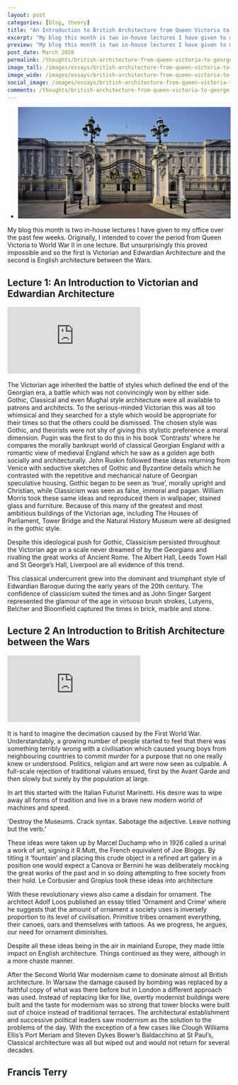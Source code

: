```yaml
---
layout: post
categories: [blog, theory]
title: "An Introduction to British Architecture from Queen Victoria to George VI"
excerpt: "My blog this month is two in-house lectures I have given to my office over the past few weeks. The first is Victorian and Edwardian Architecture and the second is English architecture between the Wars."
preview: "My blog this month is two in-house lectures I have given to my office over the past few weeks. The first is Victorian and Edwardian Architecture and the second is English architecture between the Wars."
post_date: March 2020
permalink: /thoughts/british-architecture-from-queen-victoria-to-george-vi/
image_tall: /images/essays/british-architecture-from-queen-victoria-to-george-vi/tall.jpg
image_wide: /images/essays/british-architecture-from-queen-victoria-to-george-vi/wide.jpg
social_image: /images/essays/british-architecture-from-queen-victoria-to-george-vi/social.jpg
comments: /thoughts/british-architecture-from-queen-victoria-to-george-vi/
---
```


<ul class="list">
	<li class="full">
		<a class="fancybox" rel="group" href="/images/essays/british-architecture-from-queen-victoria-to-george-vi/social.jpg">
			<img src="/images/essays/british-architecture-from-queen-victoria-to-george-vi/social.jpg" alt="{{ page.title }}" />
		</a>
	</li>
</ul>

My blog this month is two in-house lectures I have given to my office over the past few weeks. Originally, I intended to cover the period from Queen Victoria to World War II in one lecture. But unsurprisingly this proved impossible and so the first is Victorian and Edwardian Architecture and the second is English architecture between the Wars.

## Lecture 1: An Introduction to Victorian and Edwardian Architecture 

<div class="videoWrapper">
	<iframe src="https://www.youtube.com/embed/h2Of8pGvOzY" frameborder="0" allow="autoplay; encrypted-media" allowfullscreen></iframe>
</div>

The Victorian age inherited the battle of styles which defined the end of the Georgian era, a battle which was not convincingly won by either side. Gothic, Classical and even Mughal style architecture were all available to patrons and architects. To the serious-minded Victorian this was all too whimsical and they searched for a style which would be appropriate for their times so that the others could be dismissed. The chosen style was Gothic, and theorists were not shy of giving this stylistic preference a moral dimension. Pugin was the first to do this in his book ‘Contrasts’ where he compares the morally bankrupt world of classical Georgian England with a romantic view of medieval England which he saw as a golden age both socially and architecturally. John Ruskin followed these ideas returning from Venice with seductive sketches of Gothic and Byzantine details which he contrasted with the repetitive and mechanical nature of Georgian speculative housing. Gothic began to be seen as ‘true’, morally upright and Christian, while Classicism was seen as false, immoral and pagan. William Morris took these same ideas and reproduced them in wallpaper, stained glass and furniture. Because of this many of the greatest and most ambitious buildings of the Victorian age, including The Houses of Parliament, Tower Bridge and the Natural History Museum were all designed in the gothic style.

Despite this ideological push for Gothic, Classicism persisted throughout the Victorian age on a scale never dreamed of by the Georgians and rivalling the great works of Ancient Rome. The Albert Hall, Leeds Town Hall and St George’s Hall, Liverpool are all evidence of this trend.

This classical undercurrent grew into the dominant and triumphant style of Edwardian Baroque during the early years of the 20th century. The confidence of classicism suited the times and as John Singer Sargent represented the glamour of the age in virtuoso brush strokes, Lutyens, Belcher and Bloomfield captured the times in brick, marble and stone.

## Lecture 2 An Introduction to British Architecture between the Wars

<div class="videoWrapper">
	<iframe src="https://www.youtube.com/embed/7ADD3lecPAM" frameborder="0" allow="autoplay; encrypted-media" allowfullscreen></iframe>
</div>

It is hard to imagine the decimation caused by the First World War. Understandably, a growing number of people started to feel that there was something terribly wrong with a civilisation which caused young boys from neighbouring countries to commit murder for a purpose that no one really knew or understood. Politics, religion and art were now seen as culpable. A full-scale rejection of traditional values ensued, first by the Avant Garde and then slowly but surely by the population at large. 

In art this started with the Italian Futurist Marinetti. His desire was to wipe away all forms of tradition and live in a brave new modern world of machines and speed. 

‘Destroy the Museums. Crack syntax. Sabotage the adjective. Leave nothing but the verb.’

These ideas were taken up by Marcel Duchamp who in 1926 called a urinal a work of art, signing it R.Mutt, the French equivalent of Joe Bloggs. By titling it ‘fountain’ and placing this crude object in a refined art gallery in a position one would expect a Canova or Bernini he was deliberately mocking the great works of the past and in so doing attempting to free society from their hold. Le Corbusier and Gropius took these ideas into architecture 

With these revolutionary views also came a disdain for ornament. The architect Adolf Loos published an essay titled ‘Ornament and Crime’ where he suggests that the amount of ornament a society uses is inversely proportion to its level of civilisation. Primitive tribes ornament everything, their canoes, oars and themselves with tattoos. As we progress, he argues, our need for ornament diminishes.

Despite all these ideas being in the air in mainland Europe, they made little impact on English architecture. Things continued as they were, although in a more chaste manner. 

After the Second World War modernism came to dominate almost all British architecture. In Warsaw the damage caused by bombing was replaced by a faithful copy of what was there before but in London a different approach was used. Instead of replacing like for like, overtly modernist buildings were built and the taste for modernism was so strong that tower blocks were built out of choice instead of traditional terraces. The architectural establishment and successive political leaders saw modernism as the solution to the problems of the day. With the exception of a few cases like Clough Williams Ellis’s Port Meriam and Steven Dykes Bower’s Baldacchino at St Paul’s, Classical architecture was all but wiped out and would not return for several decades. 


## Francis Terry